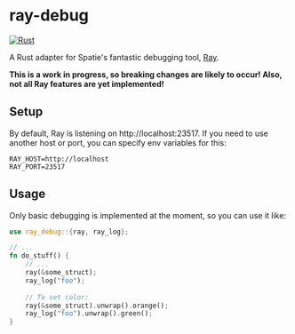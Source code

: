 # ray-debug

[![Rust](https://github.com/larsmbergvall/ray-debug/actions/workflows/rust.yml/badge.svg)](https://github.com/larsmbergvall/ray-debug/actions/workflows/rust.yml)

A Rust adapter for Spatie's fantastic debugging tool, [Ray](https://spatie.be/products/ray).

**This is a work in progress, so breaking changes are likely to occur! Also, not all Ray features are yet implemented!**

## Setup

By default, Ray is listening on http://localhost:23517. If you need to use another host or port, you can specify env
variables for this:

```dotenv
RAY_HOST=http://localhost
RAY_PORT=23517
```

## Usage

Only basic debugging is implemented at the moment, so you can use it like:

```rust
use ray_debug::{ray, ray_log};

// ...
fn do_stuff() {
    // ...
    ray(&some_struct);
    ray_log("foo");
    
    // To set color:
    ray(&some_struct).unwrap().orange();
    ray_log("foo").unwrap().green();
}
```
